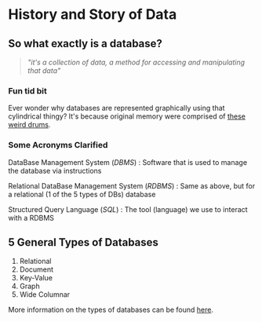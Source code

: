 # History and Story of Data

## So what exactly is a database?
> *"it's a collection of data, a method for accessing and manipulating that data"*

### Fun tid bit
Ever wonder why databases are represented graphically using that cylindrical thingy? It's because original memory were comprised of [these weird drums](https://stackoverflow.com/questions/2822650/why-is-a-database-always-represented-with-a-cylinder).

### Some Acronyms Clarified
DataBase Management System (*DBMS*)
: Software that is used to manage the database via instructions

Relational DataBase Management System (*RDBMS*)
: Same as above, but for a relational (1 of the 5 types of DBs) database

Structured Query Language (*SQL*)
: The tool (language) we use to interact with a RDBMS

## 5 General Types of Databases
1. Relational
2. Document
3. Key-Value
4. Graph
5. Wide Columnar

More information on the types of databases can be found [here](https://www.ibm.com/cloud/blog/brief-overview-database-landscape).

